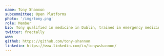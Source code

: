 ```yaml
---
name: Tony Shannon
subcommittee: Open Platforms
photo: '/img/tony.png'
role: Member
bio: Tony qualified in medicine in Dublin, trained in emergency medicine & informatics between Ireland, UK & the US. He spent over 20 years in frontline clinical practice, inc 10 years as Consultant in Emergency Medicine in the NHS. Having been involved in Informatics at local/regional/national/international levels over the last 15 years, he now leads the non profit Ripple Foundation who are working towards an open platform to positively disrupt healthcare. He is also a Director of the Apperta Foundation.
twitter: frectally 
www:
github: https://github.com/tony-shannon
linkedin: https://www.linkedin.com/in/tonywshannon/
---
```

